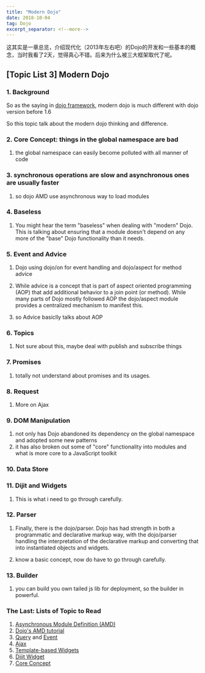 ```yaml
---
title: "Modern Dojo"
date: 2018-10-04
tag: Dojo
excerpt_separator: <!--more-->
---
```


这其实是一章总览，介绍现代化（2013年左右吧）的Dojo的开发和一些基本的概念，当时我看了2天，觉得真心不错。后来为什么被三大框架取代了呢。
<!--more-->

## [Topic List 3] Modern Dojo

### 1. Background

So as the saying in [dojo framework](https://dojotoolkit.org), modern dojo is much different with dojo version before 1.6

So this topic talk about the modern dojo thinking and difference.

### 2. Core Concept: things in the global namespace are bad

1. the global namespace can easily become polluted with all manner of code

### 3. synchronous operations are slow and asynchronous ones are usually faster

1. so dojo AMD use asynchronous way to load modules

### 4. Baseless

1. You might hear the term "baseless" when dealing with "modern" Dojo. This is talking about ensuring that a module doesn't depend on any more of the "base" Dojo functionality than it needs.

### 5. Event and Advice

1. Dojo using dojo/on for event handling and dojo/aspect for method advice

2. While advice is a concept that is part of aspect oriented programming (AOP) that add additional behavior to a join point (or method). While many parts of Dojo mostly followed AOP the dojo/aspect module provides a centralized mechanism to manifest this.

3. so Advice basiclly talks about AOP

### 6. Topics

1. Not sure about this, maybe deal with publish and subscribe things

### 7. Promises

1. totally not understand about promises and its usages.

### 8. Request

1. More on Ajax

### 9. DOM Manipulation

1. not only has Dojo abandoned its dependency on the global namespace and adopted some new patterns
2. it has also broken out some of "core" functionality into modules and what is more core to a JavaScript toolkit

### 10. Data Store

### 11. Dijit and Widgets

1. This is what i need to go through carefully.

### 12. Parser

1. Finally, there is the dojo/parser. Dojo has had strength in both a programmatic and declarative markup way, with the dojo/parser handling the interpretation of the declarative markup and converting that into instantiated objects and widgets.

2. know a basic concept, now do have to go through carefully.

### 13. Builder

1. you can build you own tailed js lib for deployment, so the builder in powerful.

### The Last: Lists of Topic to Read

1. [Asynchronous Module Definition (AMD)](https://github.com/amdjs/amdjs-api/wiki/AMD)
2. [Dojo's AMD tutorial](https://dojotoolkit.org/documentation/tutorials/1.10/modules)
3. [Query](https://dojotoolkit.org/documentation/tutorials/1.10/using_query/) and [Event](https://dojotoolkit.org/documentation/tutorials/1.10/events/)
4. [Ajax](https://dojotoolkit.org/documentation/tutorials/1.10/ajax/)
5. [Template-based Widgets](https://dojotoolkit.org/documentation/tutorials/1.10/templated/)
6. [Dijit Widget](https://dojotoolkit.org/documentation/?ver=1.10#widgets)
7. [Core Concept](https://dojotoolkit.org/documentation/?ver=1.10#coreConcepts)
